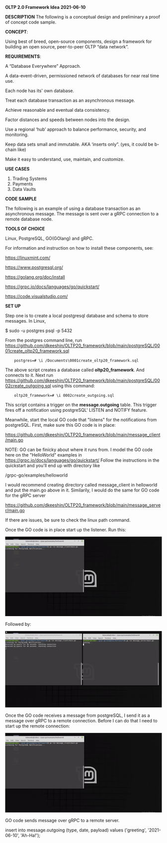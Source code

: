 __OLTP 2.0 Framework Idea__
__2021-06-10__

__DESCRIPTION__
The following is a conceptual design and preliminary a proof of concept code sample. 

__CONCEPT__:

Using best of breed, open-source components, design a framework for building an open source, peer-to-peer OLTP “data network”.

__REQUIREMENTS__:

A “Database Everywhere” Approach.

A data-event-driven, permissioned network of databases for near real time use.

Each node has its' own database.

Treat each database transaction as an asynchronous message. 

Achieve reasonable and eventual data consistency.

Factor distances and speeds between nodes into the design.  

Use a regional ‘hub’ approach to balance performance, security, and monitoring.
 
Keep data sets small and immutable.   AKA ‘inserts only”.  (yes, it could be b-chain like)

Make it easy to understand, use, maintain, and customize.  

**USE CASES**

1.	Trading Systems 
2.	Payments
3.	Data Vaults 

**CODE SAMPLE**

The following is an example of using a database transaction as an asynchronous message. The message is sent over a gRPC connection to a remote database node.

**TOOLS OF CHOICE**

Linux, PostgreSQL, GO(GOlang) and gRPC.

For information and instruction on how to install these components, see:

https://linuxmint.com/

https://www.postgresql.org/

https://golang.org/doc/install

https://grpc.io/docs/languages/go/quickstart/

https://code.visualstudio.com/

**SET UP**

Step one is to create a local postgresql database and schema to store messages.  In Linux, 

$ sudo -u postgres psql -p 5432 

From the postgres command line, run https://github.com/dkeeshin/OLTP20_framework/blob/main/postgreSQL/0001create_oltp20_framework.sql

		postgres=# \i /Documents\0001create_oltp20_framework.sql

The above script creates a database called __oltp20_framework__.  And connects to it. 
Next run  https://github.com/dkeeshin/OLTP20_framework/blob/main/postgreSQL/0002create_outgoing.sql using this command:

		oltp20_framework=# \i 0002create_outgoing.sql

This script contains a trigger on the __message.outgoing__ table. This trigger fires off a notification using postgreSQL' LISTEN and NOTIFY feature.

Meanwhile, start the local GO code that "listens" for the notifications from postgreSQL. First, make sure this GO code is in place:

https://github.com/dkeeshin/OLTP20_framework/blob/main/message_client/main.go

NOTE: GO can be finicky about where it runs from.  I model the GO code here on the "HelloWorld" examples in https://grpc.io/docs/languages/go/quickstart/
Follow the instructions in the quickstart and you'll end up with directory like 

/grpc-go/examples/helloworld

I would recommend creating directory  called message_client in helloworld and put the main.go above in it.  Similarily,  I would do the same for GO code for the gRPC server 

https://github.com/dkeeshin/OLTP20_framework/blob/main/message_server/main.go

If there are issues,  be sure to check the linux path command.

Once the GO code is in place start up the listener. Run this:

![image](https://github.com/dkeeshin/OLTP20_framework/blob/main/message_client/01_message_client.png)

Followed by:

![image](https://github.com/dkeeshin/OLTP20_framework/blob/main/message_server/02_message_server.png)

Once the GO code receives a message from postgreSQL,  I send it as a message over gRPC to a remote connection.  Before I can do that I need to start up the remote connection:

![image](https://github.com/dkeeshin/OLTP20_framework/blob/main/message_client/01_message_client.png)

GO code sends message over gRPC to a remote server.  

insert into message.outgoing (type, date, payload) values ('greeting', '2021-06-10', 'Ah-Ha!');








